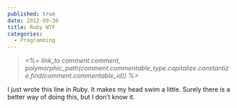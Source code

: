 ```yaml
---
published: true
date: 2012-09-30
title: Ruby WTF
categories:
  - Programming
---
```

> _<%= link\_to comment.comment, polymorphic\_path(comment.commentable\_type.capitalize.constantize.find(comment.commentable\_id)) %>_

I just wrote this line in Ruby. It makes my head swim a little.
Surely there is a better way of doing this, but I don’t know it.

